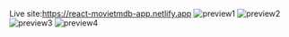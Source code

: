 Live site:https://react-movietmdb-app.netlify.app
![preview1](https://user-images.githubusercontent.com/74317863/131261769-468b3ab3-c995-4295-9493-cb58c1ac32df.png)
![preview2](https://user-images.githubusercontent.com/74317863/131261775-c104faf6-cdd9-48ab-bb99-50c1130e1960.png)
![preview3](https://user-images.githubusercontent.com/74317863/131261778-8a84cb5a-aedc-4a2e-92f7-2f3c08ad5874.png)
![preview4](https://user-images.githubusercontent.com/74317863/131261783-0d032672-07dc-4c71-b036-4e013ab27fb0.png)
